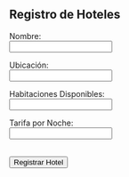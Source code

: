 <!DOCTYPE html>
<html lang="es">
<head>
 <meta charset="UTF-8">
 <title>Formulario de Registro de Hoteles</title>
 <script>
 function validarFormulario() {
 var nombre = document.getElementById('nombre').value.trim();
 var ubicacion = document.getElementById('ubicacion').value.trim();
 var habitaciones = document.getElementById('habitaciones').value.trim();
 var tarifa = document.getElementById('tarifa').value.trim();
 if (nombre === '' || ubicacion === '' || habitaciones === '' || tarifa === '') {
 alert('Todos los campos son obligatorios');
 return false;
 }
 if (isNaN(habitaciones) || isNaN(tarifa)) {
 alert('Las habitaciones disponibles y la tarifa deben ser números');
 return false;
 }
 return true;
 }
 </script>
</head>
<body>
 <h2>Registro de Hoteles</h2>
 <form action="insertar_hotel.php" method="post" onsubmit="return validarFormulario()">
 <label for="nombre">Nombre:</label><br>
 <input type="text" id="nombre" name="nombre"><br>

 <label for="ubicacion">Ubicación:</label><br>
 <input type="text" id="ubicacion" name="ubicacion"><br>

 <label for="habitaciones">Habitaciones Disponibles:</label><br>
 <input type="number" id="habitaciones" name="habitaciones"><br>

 <label for="tarifa">Tarifa por Noche:</label><br>
 <input type="number" id="tarifa" name="tarifa" step="0.01"><br><br>

 <input type="submit" value="Registrar Hotel">
 </form>
</body>
</html>

